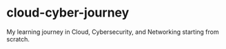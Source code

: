 # cloud-cyber-journey
My learning journey in Cloud, Cybersecurity, and Networking starting from scratch.
